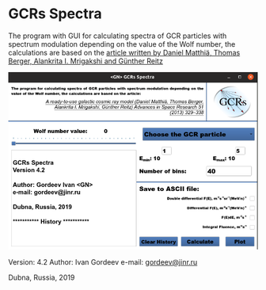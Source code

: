 # GCRs Spectra

The program with GUI for calculating spectra of GCR particles with spectrum modulation
depending on the value of the Wolf number, the calculations are based on the
[article written by Daniel Matthiä, Thomas Berger, Alankrita I. Mrigakshi and Günther Reitz](https://www.sciencedirect.com/science/article/abs/pii/S0273117712005947) 

![alt text](https://github.com/GordoNice/GCRs_Spectra/blob/master/Screenshot.png "Logo Title Text 1")

Version: 4.2
Author: Ivan Gordeev <GN>
e-mail: gordeev@jinr.ru

Dubna, Russia, 2019
